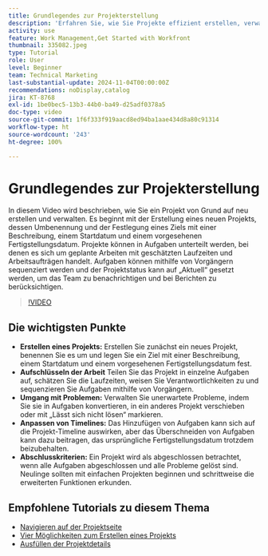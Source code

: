 ```yaml
---
title: Grundlegendes zur Projekterstellung
description: 'Erfahren Sie, wie Sie Projekte effizient erstellen, verwalten und abschließen, mit unerwarteten Problemen umgehen und wertvolle anfängliche Tipps zum Umgang mit wichtigen Projekt-Management-Funktionen finden. '
activity: use
feature: Work Management,Get Started with Workfront
thumbnail: 335082.jpeg
type: Tutorial
role: User
level: Beginner
team: Technical Marketing
last-substantial-update: 2024-11-04T00:00:00Z
recommendations: noDisplay,catalog
jira: KT-8768
exl-id: 1be0bec5-13b3-44b0-ba49-d25adf0378a5
doc-type: video
source-git-commit: 1f6f333f919aacd8ed94ba1aae434d8a80c91314
workflow-type: ht
source-wordcount: '243'
ht-degree: 100%

---
```


# Grundlegendes zur Projekterstellung

In diesem Video wird beschrieben, wie Sie ein Projekt von Grund auf neu erstellen und verwalten. Es beginnt mit der Erstellung eines neuen Projekts, dessen Umbenennung und der Festlegung eines Ziels mit einer Beschreibung, einem Startdatum und einem vorgesehenen Fertigstellungsdatum. Projekte können in Aufgaben unterteilt werden, bei denen es sich um geplante Arbeiten mit geschätzten Laufzeiten und Arbeitsaufträgen handelt. Aufgaben können mithilfe von Vorgängern sequenziert werden und der Projektstatus kann auf „Aktuell“ gesetzt werden, um das Team zu benachrichtigen und bei Berichten zu berücksichtigen. 


>[!VIDEO](https://video.tv.adobe.com/v/3435903/?quality=12&learn=on&enablevpops&captions=ger)

## Die wichtigsten Punkte

* **Erstellen eines Projekts:** Erstellen Sie zunächst ein neues Projekt, benennen Sie es um und legen Sie ein Ziel mit einer Beschreibung, einem Startdatum und einem vorgesehenen Fertigstellungsdatum fest.
* **Aufschlüsseln der Arbeit** Teilen Sie das Projekt in einzelne Aufgaben auf, schätzen Sie die Laufzeiten, weisen Sie Verantwortlichkeiten zu und sequenzieren Sie Aufgaben mithilfe von Vorgängern. 
* **Umgang mit Problemen:** Verwalten Sie unerwartete Probleme, indem Sie sie in Aufgaben konvertieren, in ein anderes Projekt verschieben oder mit „Lässt sich nicht lösen“ markieren. 
* **Anpassen von Timelines:** Das Hinzufügen von Aufgaben kann sich auf die Projekt-Timeline auswirken, aber das Überschneiden von Aufgaben kann dazu beitragen, das ursprüngliche Fertigstellungsdatum trotzdem beizubehalten. 
* **Abschlusskriterien:** Ein Projekt wird als abgeschlossen betrachtet, wenn alle Aufgaben abgeschlossen und alle Probleme gelöst sind. Neulinge sollten mit einfachen Projekten beginnen und schrittweise die erweiterten Funktionen erkunden. 


## Empfohlene Tutorials zu diesem Thema

* [Navigieren auf der Projektseite](/help/manage-work/projects/navigate-the-project-page.md)
* [Vier Möglichkeiten zum Erstellen eines Projekts](/help/manage-work/projects/understand-other-ways-to-create-projects.md)
* [Ausfüllen der Projektdetails](/help/manage-work/projects/fill-in-the-project-details.md)

